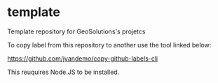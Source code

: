 # template
Template repository for GeoSolutions's projetcs

To copy label from this repository to another use the tool linked below:

https://github.com/jvandemo/copy-github-labels-cli

This reuquires Node.JS to be installed.
